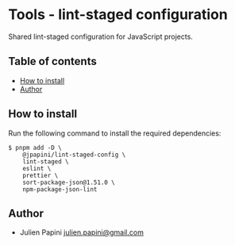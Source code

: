 # Tools - lint-staged configuration <!-- omit in toc -->

Shared lint-staged configuration for JavaScript projects.

## Table of contents <!-- omit in toc -->

-   [How to install](#how-to-install)
-   [Author](#author)

## How to install

Run the following command to install the required dependencies:

```shell
$ pnpm add -D \
    @jpapini/lint-staged-config \
    lint-staged \
    eslint \
    prettier \
    sort-package-json@1.51.0 \
    npm-package-json-lint
```

## Author

-   Julien Papini <julien.papini@gmail.com>

